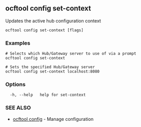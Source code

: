 ## ocftool config set-context

Updates the active hub configuration context

```
ocftool config set-context [flags]
```

### Examples

```
# Selects which Hub/Gateway server to use of via a prompt
ocftool config set-context

# Sets the specified Hub/Gateway server
ocftool config set-context localhost:8080

```

### Options

```
  -h, --help   help for set-context
```

### SEE ALSO

* [ocftool config](ocftool_config.md)	 - Manage configuration

